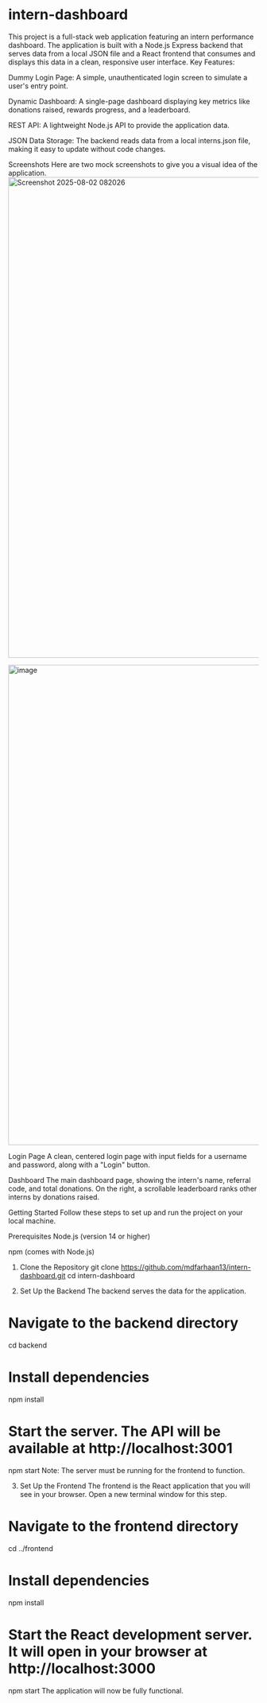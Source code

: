 # intern-dashboard
This project is a full-stack web application featuring an intern performance dashboard. The application is built with a Node.js Express backend that serves data from a local JSON file and a React frontend that consumes and displays this data in a clean, responsive user interface.
Key Features:

Dummy Login Page: A simple, unauthenticated login screen to simulate a user's entry point.

Dynamic Dashboard: A single-page dashboard displaying key metrics like donations raised, rewards progress, and a leaderboard.

REST API: A lightweight Node.js API to provide the application data.

JSON Data Storage: The backend reads data from a local interns.json file, making it easy to update without code changes.

Screenshots
Here are two mock screenshots to give you a visual idea of the application.
<img width="1919" height="967" alt="Screenshot 2025-08-02 082026" src="https://github.com/user-attachments/assets/30f8524e-646a-4534-87af-4081a6fd5ad2" />

<img width="1919" height="966" alt="image" src="https://github.com/user-attachments/assets/858e8adb-710e-4781-8ffa-06580fa60d96" />


Login Page
A clean, centered login page with input fields for a username and password, along with a "Login" button.

Dashboard
The main dashboard page, showing the intern's name, referral code, and total donations. On the right, a scrollable leaderboard ranks other interns by donations raised.

Getting Started
Follow these steps to set up and run the project on your local machine.

Prerequisites
Node.js (version 14 or higher)

npm (comes with Node.js)

1. Clone the Repository
git clone https://github.com/mdfarhaan13/intern-dashboard.git
cd intern-dashboard

2. Set Up the Backend
The backend serves the data for the application.


# Navigate to the backend directory
cd backend

# Install dependencies
npm install

# Start the server. The API will be available at http://localhost:3001
npm start
Note: The server must be running for the frontend to function.

3. Set Up the Frontend
The frontend is the React application that you will see in your browser. Open a new terminal window for this step.


# Navigate to the frontend directory
cd ../frontend

# Install dependencies
npm install

# Start the React development server. It will open in your browser at http://localhost:3000
npm start
The application will now be fully functional.
